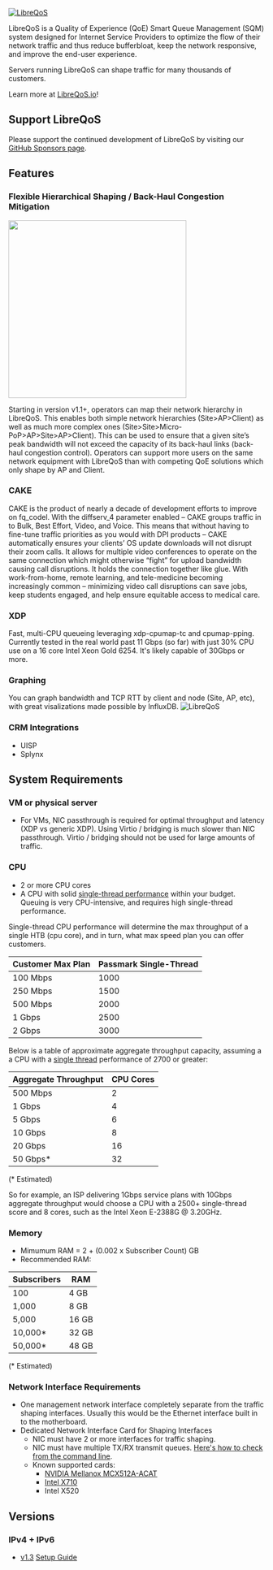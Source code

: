 <a href="https://libreqos.io/"><img alt="LibreQoS" src="https://user-images.githubusercontent.com/22501920/202913614-4ff2e506-e645-4a94-9918-d512905ab290.png"></a>

LibreQoS is a Quality of Experience (QoE) Smart Queue Management (SQM) system designed for Internet Service Providers to optimize the flow of their network traffic and thus reduce bufferbloat, keep the network responsive, and improve the end-user experience.

Servers running LibreQoS can shape traffic for many thousands of customers. 

Learn more at [LibreQoS.io](https://libreqos.io/)!

## Support LibreQoS

Please support the continued development of LibreQoS by visiting our [GitHub Sponsors page](https://github.com/sponsors/LibreQoE).

## Features
### Flexible Hierarchical Shaping / Back-Haul Congestion Mitigation
<img src="https://raw.githubusercontent.com/LibreQoE/LibreQoS/main/docs/nestedHTB2.png" width="350"></img>

Starting in version v1.1+, operators can map their network hierarchy in LibreQoS. This enables both simple network hierarchies (Site>AP>Client) as well as much more complex ones (Site>Site>Micro-PoP>AP>Site>AP>Client). This can be used to ensure that a given site’s peak bandwidth will not exceed the capacity of its back-haul links (back-haul congestion control). Operators can support more users on the same network equipment with LibreQoS than with competing QoE solutions which only shape by AP and Client.

### CAKE
CAKE is the product of nearly a decade of development efforts to improve on fq_codel. With the diffserv_4 parameter enabled – CAKE groups traffic in to Bulk, Best Effort, Video, and Voice. This means that without having to fine-tune traffic priorities as you would with DPI products – CAKE automatically ensures your clients’ OS update downloads will not disrupt their zoom calls. It allows for multiple video conferences to operate on the same connection which might otherwise “fight” for upload bandwidth causing call disruptions. It holds the connection together like glue. With work-from-home, remote learning, and tele-medicine becoming increasingly common – minimizing video call disruptions can save jobs, keep students engaged, and help ensure equitable access to medical care.

### XDP
Fast, multi-CPU queueing leveraging xdp-cpumap-tc and cpumap-pping. Currently tested in the real world past 11 Gbps (so far) with just 30% CPU use on a 16 core Intel Xeon Gold 6254. It's likely capable of 30Gbps or more.

### Graphing
You can graph bandwidth and TCP RTT by client and node (Site, AP, etc), with great visalizations made possible by InfluxDB.
<img alt="LibreQoS" src="https://raw.githubusercontent.com/LibreQoE/LibreQoS/main/docs/v1.1-alpha-preview.jpg"></a>

### CRM Integrations
* UISP
* Splynx

## System Requirements
### VM or physical server
* For VMs, NIC passthrough is required for optimal throughput and latency (XDP vs generic XDP). Using Virtio / bridging is much slower than NIC passthrough. Virtio / bridging should not be used for large amounts of traffic.

### CPU
* 2 or more CPU cores
* A CPU with solid [single-thread performance](https://www.cpubenchmark.net/singleThread.html#server-thread) within your budget. Queuing is very CPU-intensive, and requires high single-thread performance.

Single-thread CPU performance will determine the max throughput of a single HTB (cpu core), and in turn, what max speed plan you can offer customers.

| Customer Max Plan   | Passmark Single-Thread   |
| --------------------| ------------------------ |
| 100 Mbps            | 1000                     |
| 250 Mbps            | 1500                     |
| 500 Mbps            | 2000                     |
| 1 Gbps              | 2500                     |
| 2 Gbps              | 3000                     |

Below is a table of approximate aggregate throughput capacity, assuming a a CPU with a [single thread](https://www.cpubenchmark.net/singleThread.html#server-thread) performance of 2700 or greater:

| Aggregate Throughput    | CPU Cores     |
| ------------------------| ------------- |
| 500 Mbps                | 2             |
| 1 Gbps                  | 4             |
| 5 Gbps                  | 6             |
| 10 Gbps                 | 8             |
| 20 Gbps                 | 16            |
| 50 Gbps*                | 32            |

(* Estimated)

So for example, an ISP delivering 1Gbps service plans with 10Gbps aggregate throughput would choose a CPU with a 2500+ single-thread score and 8 cores, such as the Intel Xeon E-2388G @ 3.20GHz.

### Memory
* Mimumum RAM = 2 + (0.002 x Subscriber Count) GB
* Recommended RAM:

| Subscribers   | RAM           |
| ------------- | ------------- |
| 100           | 4 GB          |
| 1,000         | 8 GB          |
| 5,000         | 16 GB         |
| 10,000*       | 32 GB         |
| 50,000*       | 48 GB         |

(* Estimated)

### Network Interface Requirements
* One management network interface completely separate from the traffic shaping interfaces. Usually this would be the Ethernet interface built in to the motherboard.
* Dedicated Network Interface Card for Shaping Interfaces
  * NIC must have 2 or more interfaces for traffic shaping.
  * NIC must have multiple TX/RX transmit queues. [Here's how to check from the command line](https://serverfault.com/questions/772380/how-to-tell-if-nic-has-multiqueue-enabled).
  * Known supported cards:
    * [NVIDIA Mellanox MCX512A-ACAT](https://www.fs.com/products/119649.html)
    * [Intel X710](https://www.fs.com/products/75600.html)
    * Intel X520
    
## Versions
### IPv4 + IPv6
- [v1.3](https://github.com/LibreQoE/LibreQoS/tree/main/v1.3) [Setup Guide](https://github.com/LibreQoE/LibreQoS/wiki/LibreQoS-v1.3-Installation-&-Usage-Guide-Physical-Server-and-Ubuntu-22.04)
